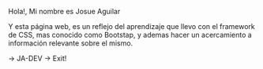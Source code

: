Hola!, Mi nombre es Josue Aguilar

Y esta página web, es un reflejo del aprendizaje que llevo con
el framework de CSS, mas conocido como Bootstap, y ademas hacer
un acercamiento a información relevante sobre el mismo.

->  JA-DEV
->  Exit!
